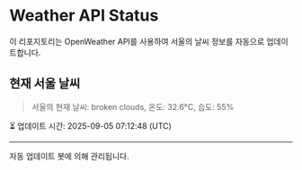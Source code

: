 
# Weather API Status

이 리포지토리는 OpenWeather API를 사용하여 서울의 날씨 정보를 자동으로 업데이트합니다.

## 현재 서울 날씨
> 서울의 현재 날씨: broken clouds, 온도: 32.6°C, 습도: 55%

⏳ 업데이트 시간: 2025-09-05 07:12:48 (UTC)

---
자동 업데이트 봇에 의해 관리됩니다.
